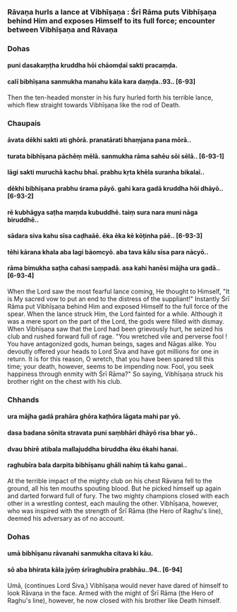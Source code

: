 ### Rāvaṇa hurls a lance at Vibhīṣaṇa : Śrī Rāma puts Vibhīṣaṇa behind Him and exposes Himself to its full force; encounter between Vibhīṣaṇa and Rāvaṇa

### Dohas

#### puni dasakaṃṭha kruddha hōi chāomḍaī sakti pracaṃḍa.
#### calī bibhīṣana sanmukha manahu kāla kara daṃḍa..93.. [6-93]

Then the ten-headed monster in his fury hurled forth his terrible lance, which flew straight towards Vibhīṣaṇa like the rod of Death.

### Chaupais

#### āvata dēkhi sakti ati ghōrā. pranatārati bhaṃjana pana mōrā..
#### turata bibhīṣana pāchēṃ mēlā. sanmukha rāma sahēu sōi sēlā.. [6-93-1]
#### lāgi sakti muruchā kachu bhaī. prabhu kṛta khēla suranha bikalaī..
#### dēkhi bibhīṣana prabhu śrama pāyō. gahi kara gadā kruddha hōi dhāyō.. [6-93-2]
#### rē kubhāgya saṭha maṃda kubuddhē. taiṃ sura nara muni nāga biruddhē..
#### sādara siva kahu sīsa caḍhaāē. ēka ēka kē kōṭinha pāē.. [6-93-3]
#### tēhi kārana khala aba lagi bāomcyō. aba tava kālu sīsa para nācyō..
#### rāma bimukha saṭha cahasi saṃpadā. asa kahi hanēsi mājha ura gadā.. [6-93-4]

When the Lord saw the most fearful lance coming, He thought to Himself, "It is My sacred vow to put an end to the distress of the suppliant!" Instantly Śrī Rāma put Vibhīṣaṇa behind Him and exposed Himself to the full force of the spear. When the lance struck Him, the Lord fainted for a while. Although it was a mere sport on the part of the Lord, the gods were filled with dismay. When Vibhīṣaṇa saw that the Lord had been grievously hurt, he seized his club and rushed forward full of rage. "You wretched vile and perverse fool ! You have antagonized gods, human beings, sages and Nāgas alike. You devoutly offered your heads to Lord Śiva and have got millions for one in return. It is for this reason, O wretch, that you have been spared till this time; your death, however, seems to be impending now. Fool, you seek happiness through enmity with Śrī Rāma?" So saying, Vibhīṣaṇa struck his brother right on the chest with his club.

### Chhands

#### ura mājha gadā prahāra ghōra kaṭhōra lāgata mahi par yō.
#### dasa badana sōnita stravata puni saṃbhāri dhāyō risa bhar yō..
#### dvau bhirē atibala mallajuddha biruddha ēku ēkahi hanai.
#### raghubīra bala darpita bibhīṣanu ghāli nahiṃ tā kahu ganai..

At the terrible impact of the mighty club on his chest Rāvaṇa fell to the ground, all his ten mouths spouting blood. But he picked himself up again and darted forward full of fury. The two mighty champions closed with each other in a wrestling contest, each mauling the other. Vibhīṣaṇa, however, who was inspired with the strength of Śrī Rāma (the Hero of Raghu's line), deemed his adversary as of no account.

### Dohas

#### umā bibhīṣanu rāvanahi sanmukha citava ki kāu.
#### sō aba bhirata kāla jyōṃ śrīraghubīra prabhāu..94.. [6-94]

Umā, (continues Lord Śiva,) Vibhīṣaṇa would never have dared of himself to look Rāvaṇa in the face. Armed with the might of Śrī Rāma (the Hero of Raghu's line), however, he now closed with his brother like Death himself.